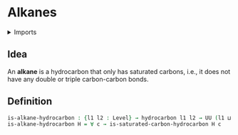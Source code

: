 #  Alkanes

<details><summary>Imports</summary>
```agda
module organic-chemistry.alkanes where
open import foundation.universe-levels
open import organic-chemistry.hydrocarbons
open import organic-chemistry.saturated-carbons
```
</details>

## Idea

An **alkane** is a hydrocarbon that only has saturated carbons, i.e., it does not have any double or triple carbon-carbon bonds.

## Definition

```agda
is-alkane-hydrocarbon : {l1 l2 : Level} → hydrocarbon l1 l2 → UU (l1 ⊔ l2)
is-alkane-hydrocarbon H = ∀ c → is-saturated-carbon-hydrocarbon H c
```
